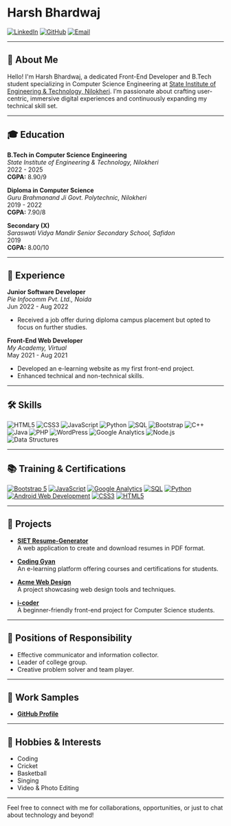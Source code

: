 # Harsh Bhardwaj

[![LinkedIn](https://img.shields.io/badge/LinkedIn-Connect-blue?style=flat&logo=linkedin)](https://www.linkedin.com/in/harsh-bhardwaj-90586a205/)
[![GitHub](https://img.shields.io/badge/GitHub-Profile-black?style=flat&logo=github)](https://github.com/Harshsfd)
[![Email](https://img.shields.io/badge/Email-harshbhardwaj1511@gmail.com-red?style=flat&logo=gmail)](mailto:harshbhardwaj1511@gmail.com)

---

## 👋 About Me

Hello! I'm Harsh Bhardwaj, a dedicated Front-End Developer and B.Tech student specializing in Computer Science Engineering at [State Institute of Engineering & Technology, Nilokheri](https://www.siet.ac.in). I’m passionate about crafting user-centric, immersive digital experiences and continuously expanding my technical skill set.

---

## 🎓 Education

**B.Tech in Computer Science Engineering**  
*State Institute of Engineering & Technology, Nilokheri*  
2022 - 2025  
**CGPA:** 8.90/9

**Diploma in Computer Science**  
*Guru Brahmanand Ji Govt. Polytechnic, Nilokheri*  
2019 - 2022  
**CGPA:** 7.90/8

**Secondary (X)**  
*Saraswati Vidya Mandir Senior Secondary School, Safidon*  
2019  
**CGPA:** 8.00/10

---

## 💼 Experience

**Junior Software Developer**  
*Pie Infocomm Pvt. Ltd., Noida*  
Jun 2022 - Aug 2022  
- Received a job offer during diploma campus placement but opted to focus on further studies.

**Front-End Web Developer**  
*My Academy, Virtual*  
May 2021 - Aug 2021  
- Developed an e-learning website as my first front-end project.  
- Enhanced technical and non-technical skills.

---

## 🛠️ Skills

![HTML5](https://img.shields.io/badge/HTML5-HTML5-orange?style=flat&logo=html5)
![CSS3](https://img.shields.io/badge/CSS3-CSS3-blue?style=flat&logo=css3)
![JavaScript](https://img.shields.io/badge/JavaScript-JavaScript-yellow?style=flat&logo=javascript)
![Python](https://img.shields.io/badge/Python-Python-blue?style=flat&logo=python)
![SQL](https://img.shields.io/badge/SQL-SQL-lightgrey?style=flat&logo=sqlite)
![Bootstrap](https://img.shields.io/badge/Bootstrap-Bootstrap-purple?style=flat&logo=bootstrap)
![C++](https://img.shields.io/badge/C%2B%2B-C%2B%2B-blue?style=flat&logo=cplusplus)
![Java](https://img.shields.io/badge/Java-Java-red?style=flat&logo=java)
![PHP](https://img.shields.io/badge/PHP-PHP-blue?style=flat&logo=php)
![WordPress](https://img.shields.io/badge/WordPress-WordPress-blue?style=flat&logo=wordpress)
![Google Analytics](https://img.shields.io/badge/Google_Analytics-Google_Analytics-blue?style=flat&logo=google-analytics)
![Node.js](https://img.shields.io/badge/Node.js-Node.js-green?style=flat&logo=node.js)
![Data Structures](https://img.shields.io/badge/Data_Structures-Data_Structures-green?style=flat)

---

## 📚 Training & Certifications

[![Bootstrap 5](https://img.shields.io/badge/Bootstrap_5-Udemy-brightgreen?style=flat&logo=udemy)](https://www.udemy.com/course/bootstrap-5/)
[![JavaScript](https://img.shields.io/badge/JavaScript-HackerRank-green?style=flat&logo=hackerrank)](https://www.hackerrank.com/)
[![Google Analytics](https://img.shields.io/badge/Google_Analytics-Google-blue?style=flat&logo=google)](https://analytics.google.com/)
[![SQL](https://img.shields.io/badge/SQL_HackerRank-HackerRank-green?style=flat&logo=hackerrank)](https://www.hackerrank.com/)
[![Python](https://img.shields.io/badge/Python-HackerRank-green?style=flat&logo=hackerrank)](https://www.hackerrank.com/)
[![Android Web Development](https://img.shields.io/badge/Android_Web_Development-LearnVern-blue?style=flat&logo=learnvern)](https://www.learnvern.com/)
[![CSS3](https://img.shields.io/badge/CSS3-Sololearn-blue?style=flat&logo=sololearn)](https://www.sololearn.com/)
[![HTML5](https://img.shields.io/badge/HTML5-Sololearn-blue?style=flat&logo=sololearn)](https://www.sololearn.com/)

---

## 🚀 Projects

- **[SIET Resume-Generator](https://harshsfd.github.io/Siet-Resume-Generator/)**  
  A web application to create and download resumes in PDF format.

- **[Coding Gyan](https://harshsfd.github.io/CodingGyan/)**  
  An e-learning platform offering courses and certifications for students.

- **[Acme Web Design](https://harshsfd.github.io/AcmeWebDesign/)**  
  A project showcasing web design tools and techniques.

- **[i-coder](https://harshsfd.github.io/i-coder/)**  
  A beginner-friendly front-end project for Computer Science students.

---

## 🌟 Positions of Responsibility

- Effective communicator and information collector.
- Leader of college group.
- Creative problem solver and team player.

---

## 🎯 Work Samples

- **[GitHub Profile](https://github.com/Harshsfd)**

---

## 🎨 Hobbies & Interests

- Coding
- Cricket
- Basketball
- Singing
- Video & Photo Editing

---

Feel free to connect with me for collaborations, opportunities, or just to chat about technology and beyond!
